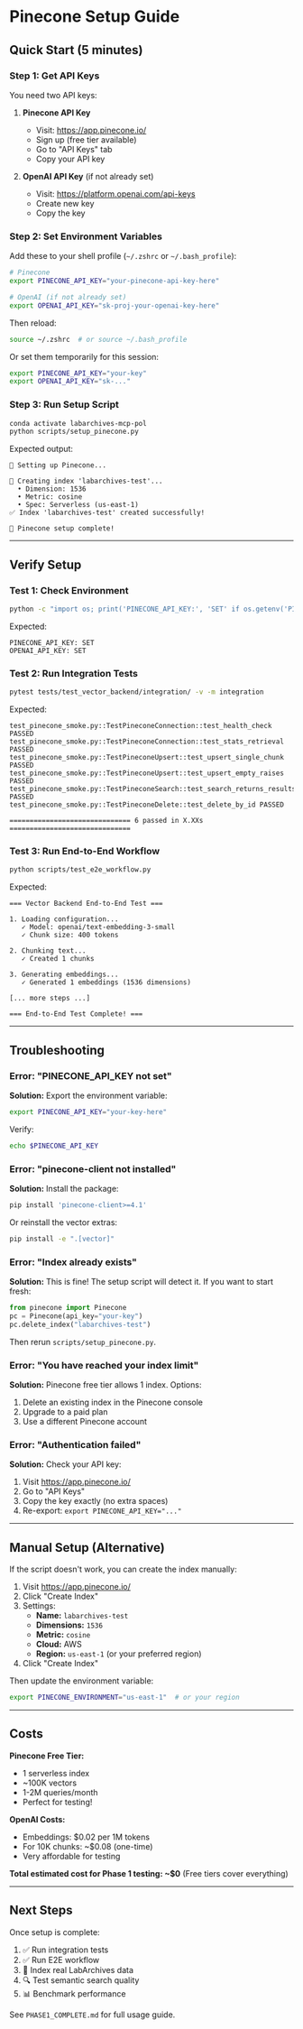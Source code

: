 # Pinecone Setup Guide

## Quick Start (5 minutes)

### **Step 1: Get API Keys**

You need two API keys:

1. **Pinecone API Key**
   - Visit: https://app.pinecone.io/
   - Sign up (free tier available)
   - Go to "API Keys" tab
   - Copy your API key

2. **OpenAI API Key** (if not already set)
   - Visit: https://platform.openai.com/api-keys
   - Create new key
   - Copy the key

### **Step 2: Set Environment Variables**

Add these to your shell profile (`~/.zshrc` or `~/.bash_profile`):

```bash
# Pinecone
export PINECONE_API_KEY="your-pinecone-api-key-here"

# OpenAI (if not already set)
export OPENAI_API_KEY="sk-proj-your-openai-key-here"
```

Then reload:
```bash
source ~/.zshrc  # or source ~/.bash_profile
```

Or set them temporarily for this session:
```bash
export PINECONE_API_KEY="your-key"
export OPENAI_API_KEY="sk-..."
```

### **Step 3: Run Setup Script**

```bash
conda activate labarchives-mcp-pol
python scripts/setup_pinecone.py
```

Expected output:
```
🔧 Setting up Pinecone...

📝 Creating index 'labarchives-test'...
  • Dimension: 1536
  • Metric: cosine
  • Spec: Serverless (us-east-1)
✅ Index 'labarchives-test' created successfully!

🎉 Pinecone setup complete!
```

---

## Verify Setup

### **Test 1: Check Environment**

```bash
python -c "import os; print('PINECONE_API_KEY:', 'SET' if os.getenv('PINECONE_API_KEY') else 'NOT SET'); print('OPENAI_API_KEY:', 'SET' if os.getenv('OPENAI_API_KEY') else 'NOT SET')"
```

Expected:
```
PINECONE_API_KEY: SET
OPENAI_API_KEY: SET
```

### **Test 2: Run Integration Tests**

```bash
pytest tests/test_vector_backend/integration/ -v -m integration
```

Expected:
```
test_pinecone_smoke.py::TestPineconeConnection::test_health_check PASSED
test_pinecone_smoke.py::TestPineconeConnection::test_stats_retrieval PASSED
test_pinecone_smoke.py::TestPineconeUpsert::test_upsert_single_chunk PASSED
test_pinecone_smoke.py::TestPineconeUpsert::test_upsert_empty_raises PASSED
test_pinecone_smoke.py::TestPineconeSearch::test_search_returns_results PASSED
test_pinecone_smoke.py::TestPineconeDelete::test_delete_by_id PASSED

============================== 6 passed in X.XXs ==============================
```

### **Test 3: Run End-to-End Workflow**

```bash
python scripts/test_e2e_workflow.py
```

Expected:
```
=== Vector Backend End-to-End Test ===

1. Loading configuration...
   ✓ Model: openai/text-embedding-3-small
   ✓ Chunk size: 400 tokens

2. Chunking text...
   ✓ Created 1 chunks

3. Generating embeddings...
   ✓ Generated 1 embeddings (1536 dimensions)

[... more steps ...]

=== End-to-End Test Complete! ===
```

---

## Troubleshooting

### **Error: "PINECONE_API_KEY not set"**

**Solution:** Export the environment variable:
```bash
export PINECONE_API_KEY="your-key-here"
```

Verify:
```bash
echo $PINECONE_API_KEY
```

### **Error: "pinecone-client not installed"**

**Solution:** Install the package:
```bash
pip install 'pinecone-client>=4.1'
```

Or reinstall the vector extras:
```bash
pip install -e ".[vector]"
```

### **Error: "Index already exists"**

**Solution:** This is fine! The setup script will detect it. If you want to start fresh:

```python
from pinecone import Pinecone
pc = Pinecone(api_key="your-key")
pc.delete_index("labarchives-test")
```

Then rerun `scripts/setup_pinecone.py`.

### **Error: "You have reached your index limit"**

**Solution:** Pinecone free tier allows 1 index. Options:
1. Delete an existing index in the Pinecone console
2. Upgrade to a paid plan
3. Use a different Pinecone account

### **Error: "Authentication failed"**

**Solution:** Check your API key:
1. Visit https://app.pinecone.io/
2. Go to "API Keys"
3. Copy the key exactly (no extra spaces)
4. Re-export: `export PINECONE_API_KEY="..."`

---

## Manual Setup (Alternative)

If the script doesn't work, you can create the index manually:

1. Visit https://app.pinecone.io/
2. Click "Create Index"
3. Settings:
   - **Name:** `labarchives-test`
   - **Dimensions:** `1536`
   - **Metric:** `cosine`
   - **Cloud:** AWS
   - **Region:** `us-east-1` (or your preferred region)
4. Click "Create Index"

Then update the environment variable:
```bash
export PINECONE_ENVIRONMENT="us-east-1"  # or your region
```

---

## Costs

**Pinecone Free Tier:**
- 1 serverless index
- ~100K vectors
- 1-2M queries/month
- Perfect for testing!

**OpenAI Costs:**
- Embeddings: $0.02 per 1M tokens
- For 10K chunks: ~$0.08 (one-time)
- Very affordable for testing

**Total estimated cost for Phase 1 testing: ~$0**
(Free tiers cover everything)

---

## Next Steps

Once setup is complete:

1. ✅ Run integration tests
2. ✅ Run E2E workflow
3. 🚀 Index real LabArchives data
4. 🔍 Test semantic search quality
5. 📊 Benchmark performance

See `PHASE1_COMPLETE.md` for full usage guide.
